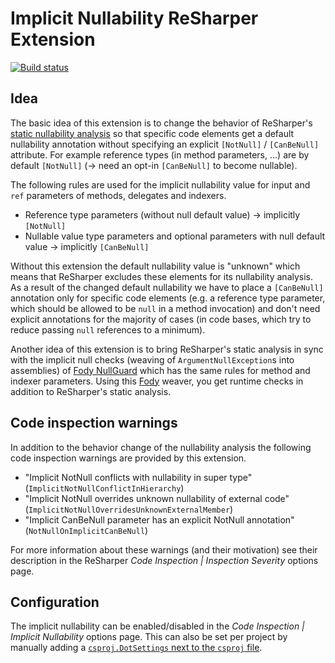 # Implicit Nullability ReSharper Extension

[![Build status](https://ci.appveyor.com/api/projects/status/qldjrfvj090h8b0q/branch/master?svg=true)](https://ci.appveyor.com/project/ulrichb/implicitnullability/branch/master)

## Idea
The basic idea of this extension is to change the behavior of ReSharper's [static nullability analysis](https://www.jetbrains.com/resharper/help/Code_Analysis__Code_Annotations.html) so that specific code elements get a default nullability annotation without specifying an explicit `[NotNull]` / `[CanBeNull]` attribute. For example reference types (in method parameters, ...) are by default `[NotNull]` (→ need an opt-in `[CanBeNull]` to become nullable).

The following rules are used for the implicit nullability value for input and `ref` parameters of methods, delegates and indexers.

* Reference type parameters (without null default value) → implicitly `[NotNull]`
* Nullable value type parameters and optional parameters with null default value → implicitly `[CanBeNull]`

Without this extension the default nullability value is "unknown" which means that ReSharper excludes these elements for its nullability analysis. As a result of the changed default nullability we have to place a `[CanBeNull]` annotation only for specific code elements (e.g. a reference type parameter, which should be allowed to be `null` in a method invocation) and don't need explicit annotations for the majority of cases (in code bases, which try to reduce passing `null` references to a minimum).

Another idea of this extension is to bring ReSharper's static analysis in sync with the implicit null checks (weaving of `ArgumentNullException`s into assemblies) of [Fody NullGuard](https://github.com/Fody/NullGuard#readme) which has the same rules for method and indexer parameters. Using this [Fody](https://github.com/Fody/Fody#readme) weaver, you get runtime checks in addition to ReSharper's static analysis.

## Code inspection warnings

In addition to the behavior change of the nullability analysis the following code inspection warnings are provided by this extension.

* "Implicit NotNull conflicts with nullability in super type" (`ImplicitNotNullConflictInHierarchy`)
* "Implicit NotNull overrides unknown nullability of external code" (`ImplicitNotNullOverridesUnknownExternalMember`)
* "Implicit CanBeNull parameter has an explicit NotNull annotation" (`NotNullOnImplicitCanBeNull`)

For more information about these warnings (and their motivation) see their description in the ReSharper *Code Inspection | Inspection Severity* options page.

## Configuration

The implicit nullability can be enabled/disabled in the *Code Inspection | Implicit Nullability* options page. This can also be set per project by manually adding a [`csproj.DotSettings` next to the `csproj` file](https://blog.jetbrains.com/dotnet/2012/01/18/per-project-settings-or-how-to-have-different-naming-styles-for-my-test-project/).
